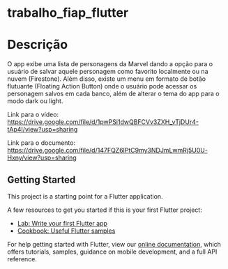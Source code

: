 # trabalho_fiap_flutter

# Descrição
O app exibe uma lista de personagens da Marvel dando a opção para o usuário de salvar aquele personagem como favorito localmente ou na nuvem (Firestone). Além disso, existe um menu em formato de botão flutuante (Floating Action Button) onde o usuário pode acessar os personagem salvos em cada banco, além de alterar o tema do app para o modo dark ou light.

Link para o vídeo: https://drive.google.com/file/d/1pwPSi1dwQBFCVv3ZXH_vTjDUr4-tAp4I/view?usp=sharing

Link para o documento: https://drive.google.com/file/d/147FQZ6lPtC9my3NDJmLwmRj5U0U-Hxny/view?usp=sharing


## Getting Started

This project is a starting point for a Flutter application.

A few resources to get you started if this is your first Flutter project:

- [Lab: Write your first Flutter app](https://flutter.dev/docs/get-started/codelab)
- [Cookbook: Useful Flutter samples](https://flutter.dev/docs/cookbook)

For help getting started with Flutter, view our
[online documentation](https://flutter.dev/docs), which offers tutorials,
samples, guidance on mobile development, and a full API reference.
